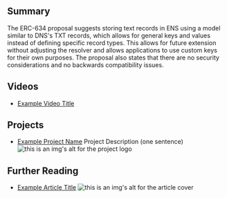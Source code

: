 ## Summary

The ERC-634 proposal suggests storing text records in ENS using a model similar to DNS's TXT records, which allows for general keys and values instead of defining specific record types. This allows for future extension without adjusting the resolver and allows applications to use custom keys for their own purposes. The proposal also states that there are no security considerations and no backwards compatibility issues.

## Videos

- [Example Video Title](https://www.youtube.com/watch?v=TDGq4aeevgY)

## Projects

- [Example Project Name](https://xxxx.xxx/xxxxx) Project Description (one sentence) ![this is an img's alt for the project logo](https://xxxx.xxx/project-logo.xxx)

## Further Reading

- [Example Article Title](https://xxxx.xxx/xxxxx) ![this is an img's alt for the article cover](https://xxxx.xxx/article-cover.xxx)
